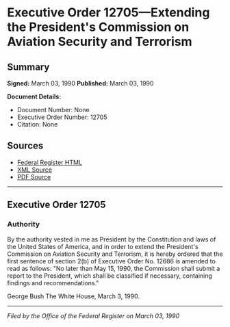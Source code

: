 # Executive Order 12705—Extending the President's Commission on Aviation Security and Terrorism

## Summary

**Signed:** March 03, 1990
**Published:** March 03, 1990

**Document Details:**
- Document Number: None
- Executive Order Number: 12705
- Citation: None

## Sources
- [Federal Register HTML](https://www.presidency.ucsb.edu/documents/executive-order-12705-extending-the-presidents-commission-aviation-security-and-terrorism)
- [XML Source](None)
- [PDF Source](None)

---

## Executive Order 12705

### Authority

By the authority vested in me as President by the Constitution and laws of the United States of America, and in order to extend the President's Commission on Aviation Security and Terrorism, it is hereby ordered that the first sentence of section 2(b) of Executive Order No. 12686 is amended to read as follows: "No later than May 15, 1990, the Commission shall submit a report to the President, which shall be classified if necessary, containing findings and recommendations."

George Bush
The White House,
March 3, 1990.

---

*Filed by the Office of the Federal Register on March 03, 1990*
